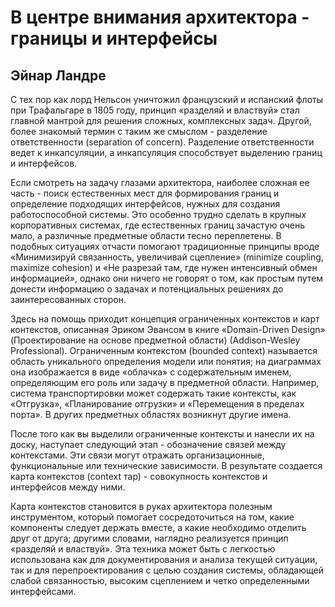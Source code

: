 # В центре внимания архитектора - границы и интерфейсы

## Эйнар Ландре

С тех пор как лорд Нельсон уничтожил французский и испанский флоты при
Трафальгаре в 1805 году, принцип «разделяй и властвуй» стал главной
мантрой для решения сложных, комплексных задач. Другой, более знакомый
термин с таким же смыслом - разделение ответственности (separation of
concern). Разделение ответственности ведет к инкапсуляции, а
инкапсуляция способствует выделению границ и интерфейсов.

Если смотреть на задачу глазами архитектора, наиболее сложная ее часть -
поиск естественных мест для формирования границ и определение
подходящих интерфейсов, нужных для создания работоспособной системы. Это
особенно трудно сделать в крупных корпоративных системах, где естественных
границ зачастую очень мало, а различные предметные области тесно
переплетены. В подобных ситуациях отчасти помогают традиционные
принципы вроде «Минимизируй связанность, увеличивай сцепление» (minimize
coupling, maximize cohesion) и «Не разрезай там, где нужен интенсивный
обмен информацией», однако они ничего не говорят о том, как простым
путем донести информацию о задачах и потенциальных решениях до
заинтересованных сторон.

Здесь на помощь приходит концепция ограниченных контекстов и карт
контекстов, описанная Эриком Эвансом в книге «Domain-Driven Design»
(Проектирование на основе предметной области) (Addison-Wesley Professional).
Ограниченным контекстом (bounded context) называется область
уникального определения модели или понятия; на диаграммах она изображается
в виде «облачка» с содержательным именем, определяющим его роль или
задачу в предметной области. Например, система транспортировки может
содержать такие контексты, как «Отгрузка», «Планирование отгрузки»
и «Перемещения в пределах порта». В других предметных областях
возникнут другие имена.

После того как вы выделили ограниченные контексты и нанесли их на
доску, наступает следующий этап - обозначение связей между контекстами.
Эти связи могут отражать организационные, функциональные или
технические зависимости. В результате создается карта контекстов (context
тар) - совокупность контекстов и интерфейсов между ними.

Карта контекстов становится в руках архитектора полезным инструментом,
который помогает сосредоточиться на том, какие компоненты следует
держать вместе, а какие необходимо отделить друг от друга; другими словами,
наглядно реализуется принцип «разделяй и властвуй». Эта техника может
быть с легкостью использована как для документирования и анализа
текущей ситуации, так и для перепроектирования с целью создания системы,
обладающей слабой связанностью, высоким сцеплением и четко
определенными интерфейсами.